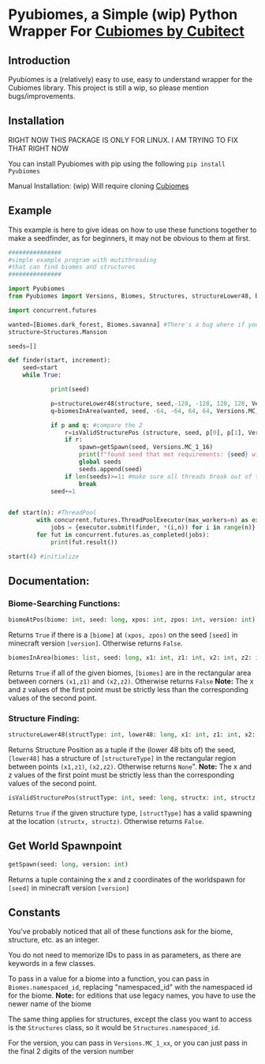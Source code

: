 # Pyubiomes, a Simple (wip) Python Wrapper For [Cubiomes by Cubitect](https://github.com/Cubitect/cubiomes)
## Introduction
Pyubiomes is a (relatively) easy to use, easy to understand wrapper for the Cubiomes library. This project is still a wip, so please mention bugs/improvements. 

## Installation

RIGHT NOW THIS PACKAGE IS ONLY FOR LINUX. I AM TRYING TO FIX THAT RIGHT NOW

You can install Pyubiomes with pip using the following
```pip install Pyubiomes```

Manual Installation:
(wip) Will require cloning [Cubiomes](https://github.com/Cubitect/cubiomes)

## Example
This example is here to give ideas on how to use these functions together to make a seedfinder, as for beginners, it may not be obvious to them at first. 
```python
###############
#simple example program with mutithreading
#that can find biomes and structures
###############

import Pyubiomes
from Pyubiomes import Versions, Biomes, Structures, structureLower48, biomesInArea, isValidStructurePos, getSpawn

import concurrent.futures

wanted=[Biomes.dark_forest, Biomes.savanna] #There's a bug where if you only pass a list with 1 element, the program crashes.
structure=Structures.Mansion

seeds=[]

def finder(start, increment):
	seed=start
	while True:

			print(seed)

			p=structureLower48(structure, seed,-128, -128, 128, 128, Versions.MC_1_16) #check region for structure
			q=biomesInArea(wanted, seed, -64, -64, 64, 64, Versions.MC_1_16) #check region for list of biomes

			if p and q: #compare the 2
				r=isValidStructurePos (structure, seed, p[0], p[1], Versions.MC_1_16) #if there is a structure
				if r:
					spawn=getSpawn(seed, Versions.MC_1_16)
					print(f"found seed that met requirements: {seed} with structure at {p}, and a world spawn of {spawn}")
					global seeds
					seeds.append(seed)
				if len(seeds)>=1: #make sure all threads break out of the loop
					break
			seed+=1
				

def start(n): #ThreadPool
		with concurrent.futures.ThreadPoolExecutor(max_workers=n) as executor:
			jobs = {executor.submit(finder, *(i,n)) for i in range(n)}
		for fut in concurrent.futures.as_completed(jobs):
			print(fut.result())

start(4) #initialize

```
## Documentation:

### Biome-Searching Functions:

```python
biomeAtPos(biome: int, seed: long, xpos: int, zpos: int, version: int)
```
Returns ```True``` if there is a ```[biome]``` at ```(xpos, zpos)``` on the seed ```[seed]``` in minecraft version ```[version]```. Otherwise returns ```False```. 


```python
biomesInArea(biomes: list, seed: long, x1: int, z1: int, x2: int, z2: int, version: int)
```
Returns `True` if all of the given biomes, `[biomes]` are in the rectangular area between corners `(x1,z1)` and `(x2,z2)`. Otherwise returns `False`
**Note:** The x and z values of the first point must be strictly less than the corresponding values of the second point.

### Structure Finding:
```python 
structureLower48(structType: int, lower48: long, x1: int, z1: int, x2: int, z2: int, version: int)
```
Returns Structure Position as a tuple if the (lower 48 bits of) the seed, `[lower48]` has a structure of `[structureType]` in the rectangular region between points `(x1,z1)`, `(x2,z2)`. Otherwise returns `None`". **Note:** The x and z values of the first point must be strictly less than the corresponding values of the second point.


```python 
isValidStructurePos(structType: int, seed: long, structx: int, structz: int, version: int)
```
Returns `True` if the given structure type, `[structType]` has a valid spawning at the location `(structx, structz)`. Otherwise returns `False`.

## Get World Spawnpoint

```python
getSpawn(seed: long, version: int)
```
Returns a tuple containing the x and z coordinates of the worldspawn for `[seed]` in minecraft version `[version]`

## Constants
You've probably noticed that all of these functions ask for the biome, structure, etc. as an integer.

You do not need to memorize IDs to pass in as parameters, as there are keywords in a few classes.

To pass in a value for a biome into a function, you can pass in `Biomes.namespaced_id`, replacing "namespaced_id" with the namespaced id for the biome.  **Note:** for editions that use legacy names, you have to use the newer name of the biome


The same thing applies for structures, except the class you want to access is the `Structures` class, so it would be `Structures.namespaced_id`.

For the version, you can pass in `Versions.MC_1_xx`, or you can just pass in the final 2 digits of the version number
